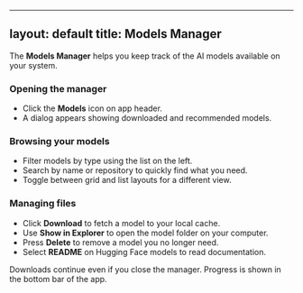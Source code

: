 ______________________________________________________________________

## layout: default title: Models Manager

The **Models Manager** helps you keep track of the AI models available on your system.

### Opening the manager

- Click the **Models** icon on app header.
- A dialog appears showing downloaded and recommended models.

### Browsing your models

- Filter models by type using the list on the left.
- Search by name or repository to quickly find what you need.
- Toggle between grid and list layouts for a different view.

### Managing files

- Click **Download** to fetch a model to your local cache.
- Use **Show in Explorer** to open the model folder on your computer.
- Press **Delete** to remove a model you no longer need.
- Select **README** on Hugging Face models to read documentation.

Downloads continue even if you close the manager. Progress is shown in the bottom bar of the app.
